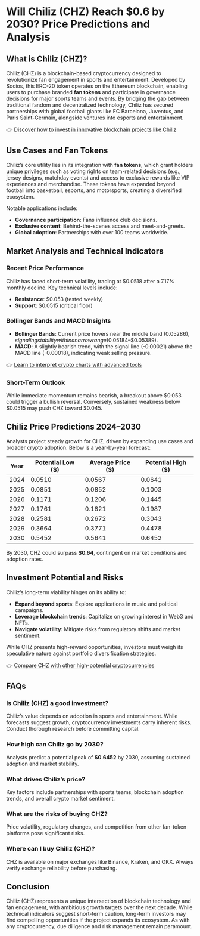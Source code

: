 # Will Chiliz (CHZ) Reach $0.6 by 2030? Price Predictions and Analysis  

## What is Chiliz (CHZ)?  
Chiliz (CHZ) is a blockchain-based cryptocurrency designed to revolutionize fan engagement in sports and entertainment. Developed by Socios, this ERC-20 token operates on the Ethereum blockchain, enabling users to purchase branded **fan tokens** and participate in governance decisions for major sports teams and events. By bridging the gap between traditional fandom and decentralized technology, Chiliz has secured partnerships with global football giants like FC Barcelona, Juventus, and Paris Saint-Germain, alongside ventures into esports and entertainment.  

👉 [Discover how to invest in innovative blockchain projects like Chiliz](https://bit.ly/okx-bonus)  

## Use Cases and Fan Tokens  
Chiliz’s core utility lies in its integration with **fan tokens**, which grant holders unique privileges such as voting rights on team-related decisions (e.g., jersey designs, matchday events) and access to exclusive rewards like VIP experiences and merchandise. These tokens have expanded beyond football into basketball, esports, and motorsports, creating a diversified ecosystem.  

Notable applications include:  
- **Governance participation**: Fans influence club decisions.  
- **Exclusive content**: Behind-the-scenes access and meet-and-greets.  
- **Global adoption**: Partnerships with over 100 teams worldwide.  

## Market Analysis and Technical Indicators  
### Recent Price Performance  
Chiliz has faced short-term volatility, trading at $0.0518 after a 7.17% monthly decline. Key technical levels include:  
- **Resistance**: $0.053 (tested weekly)  
- **Support**: $0.0515 (critical floor)  

### Bollinger Bands and MACD Insights  
- **Bollinger Bands**: Current price hovers near the middle band ($0.05286), signaling stability within a narrow range ($0.05184–$0.05389).  
- **MACD**: A slightly bearish trend, with the signal line (-0.00021) above the MACD line (-0.00018), indicating weak selling pressure.  

👉 [Learn to interpret crypto charts with advanced tools](https://bit.ly/okx-bonus)  

### Short-Term Outlook  
While immediate momentum remains bearish, a breakout above $0.053 could trigger a bullish reversal. Conversely, sustained weakness below $0.0515 may push CHZ toward $0.045.  

## Chiliz Price Predictions 2024–2030  
Analysts project steady growth for CHZ, driven by expanding use cases and broader crypto adoption. Below is a year-by-year forecast:  

| Year      | Potential Low ($) | Average Price ($) | Potential High ($) |  
|-----------|-------------------|-------------------|--------------------|  
| 2024      | 0.0510            | 0.0567            | 0.0641             |  
| 2025      | 0.0851            | 0.0852            | 0.1003             |  
| 2026      | 0.1171            | 0.1206            | 0.1445             |  
| 2027      | 0.1761            | 0.1821            | 0.1987             |  
| 2028      | 0.2581            | 0.2672            | 0.3043             |  
| 2029      | 0.3664            | 0.3771            | 0.4478             |  
| 2030      | 0.5452            | 0.5641            | 0.6452             |  

By 2030, CHZ could surpass **$0.64**, contingent on market conditions and adoption rates.  

## Investment Potential and Risks  
Chiliz’s long-term viability hinges on its ability to:  
- **Expand beyond sports**: Explore applications in music and political campaigns.  
- **Leverage blockchain trends**: Capitalize on growing interest in Web3 and NFTs.  
- **Navigate volatility**: Mitigate risks from regulatory shifts and market sentiment.  

While CHZ presents high-reward opportunities, investors must weigh its speculative nature against portfolio diversification strategies.  

👉 [Compare CHZ with other high-potential cryptocurrencies](https://bit.ly/okx-bonus)  

## FAQs  

### Is Chiliz (CHZ) a good investment?  
Chiliz’s value depends on adoption in sports and entertainment. While forecasts suggest growth, cryptocurrency investments carry inherent risks. Conduct thorough research before committing capital.  

### How high can Chiliz go by 2030?  
Analysts predict a potential peak of **$0.6452** by 2030, assuming sustained adoption and market stability.  

### What drives Chiliz’s price?  
Key factors include partnerships with sports teams, blockchain adoption trends, and overall crypto market sentiment.  

### What are the risks of buying CHZ?  
Price volatility, regulatory changes, and competition from other fan-token platforms pose significant risks.  

### Where can I buy Chiliz (CHZ)?  
CHZ is available on major exchanges like Binance, Kraken, and OKX. Always verify exchange reliability before purchasing.  

## Conclusion  
Chiliz (CHZ) represents a unique intersection of blockchain technology and fan engagement, with ambitious growth targets over the next decade. While technical indicators suggest short-term caution, long-term investors may find compelling opportunities if the project expands its ecosystem. As with any cryptocurrency, due diligence and risk management remain paramount.